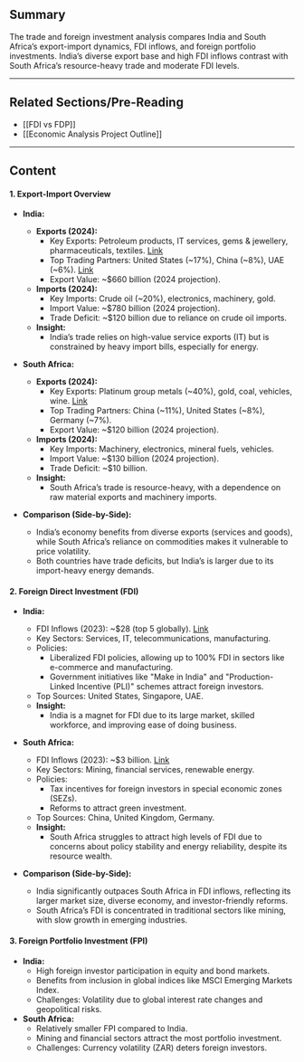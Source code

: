 ## Summary

The trade and foreign investment analysis compares India and South Africa’s export-import dynamics, FDI inflows, and foreign portfolio investments. India’s diverse export base and high FDI inflows contrast with South Africa’s resource-heavy trade and moderate FDI levels.

-------------------------------------------------------------------
## Related Sections/Pre-Reading

- [[FDI vs FDP]]
- [[Economic Analysis Project Outline]]
-------------------------------------------------------------------
## Content

#### 1. Export-Import Overview

- **India:**
    
    - **Exports (2024):**
        - Key Exports: Petroleum products, IT services, gems & jewellery, pharmaceuticals, textiles. [Link](https://tradingeconomics.com/india/exports)
        - Top Trading Partners: United States (~17%), China (~8%), UAE (~6%). [Link](https://www.business-standard.com/economy/news/china-beats-us-to-emerge-as-largest-trading-partner-of-india-in-fy24-gtri-124051200126_1.html)
        - Export Value: ~$660 billion (2024 projection).
    - **Imports (2024):**
        - Key Imports: Crude oil (~20%), electronics, machinery, gold.
        - Import Value: ~$780 billion (2024 projection).
        - Trade Deficit: ~$120 billion due to reliance on crude oil imports.
    - **Insight:**
        - India’s trade relies on high-value service exports (IT) but is constrained by heavy import bills, especially for energy.
- **South Africa:**
    
    - **Exports (2024):**
        - Key Exports: Platinum group metals (~40%), gold, coal, vehicles, wine. [Link](https://www.worldstopexports.com/south-africas-top-10-exports/)
        - Top Trading Partners: China (~11%), United States (~8%), Germany (~7%).
        - Export Value: ~$120 billion (2024 projection).
    - **Imports (2024):**
        - Key Imports: Machinery, electronics, mineral fuels, vehicles.
        - Import Value: ~$130 billion (2024 projection).
        - Trade Deficit: ~$10 billion.
    - **Insight:**
        - South Africa’s trade is resource-heavy, with a dependence on raw material exports and machinery imports.
- **Comparison (Side-by-Side):**
    
    - India’s economy benefits from diverse exports (services and goods), while South Africa’s reliance on commodities makes it vulnerable to price volatility.
    - Both countries have trade deficits, but India’s is larger due to its import-heavy energy demands.


#### 2. Foreign Direct Investment (FDI)

- **India:**
    
    - FDI Inflows (2023): ~$28 (top 5 globally). [Link]([https://www.india-briefing.com/news/indias-fdi-soars-by-26-4-percent-in-q1-2024-25-34043.html/](https://databank.worldbank.org/reports.aspx?source=2&series=BX.KLT.DINV.CD.WD&country=#))
    - Key Sectors: Services, IT, telecommunications, manufacturing.
    - Policies:
        - Liberalized FDI policies, allowing up to 100% FDI in sectors like e-commerce and manufacturing.
        - Government initiatives like "Make in India" and "Production-Linked Incentive (PLI)" schemes attract foreign investors.
    - Top Sources: United States, Singapore, UAE.
    - **Insight:**
        - India is a magnet for FDI due to its large market, skilled workforce, and improving ease of doing business.
- **South Africa:**
    
    - FDI Inflows (2023): ~$3 billion. [Link]([https://www.india-briefing.com/news/indias-fdi-soars-by-26-4-percent-in-q1-2024-25-34043.html/](https://databank.worldbank.org/reports.aspx?source=2&series=BX.KLT.DINV.CD.WD&country=#))
    - Key Sectors: Mining, financial services, renewable energy.
    - Policies:
        - Tax incentives for foreign investors in special economic zones (SEZs).
        - Reforms to attract green investment.
    - Top Sources: China, United Kingdom, Germany.
    - **Insight:**
        - South Africa struggles to attract high levels of FDI due to concerns about policy stability and energy reliability, despite its resource wealth.
- **Comparison (Side-by-Side):**
    
    - India significantly outpaces South Africa in FDI inflows, reflecting its larger market size, diverse economy, and investor-friendly reforms.
    - South Africa’s FDI is concentrated in traditional sectors like mining, with slow growth in emerging industries.


#### 3. Foreign Portfolio Investment (FPI)

- **India:**
    - High foreign investor participation in equity and bond markets.
    - Benefits from inclusion in global indices like MSCI Emerging Markets Index.
    - Challenges: Volatility due to global interest rate changes and geopolitical risks.
- **South Africa:**
    - Relatively smaller FPI compared to India.
    - Mining and financial sectors attract the most portfolio investment.
    - Challenges: Currency volatility (ZAR) deters foreign investors.